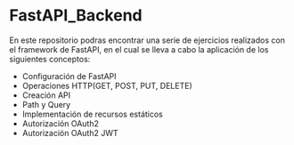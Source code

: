 # FastAPI_Backend
En este repositorio podras encontrar una serie de ejercicios realizados con el framework de FastAPI, en el cual se lleva a cabo la aplicación de los siguientes conceptos:

* Configuración de FastAPI
* Operaciones HTTP(GET, POST, PUT, DELETE)
* Creación API
* Path y Query
* Implementación de recursos estáticos
* Autorización OAuth2
* Autorización OAuth2 JWT
